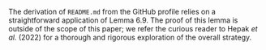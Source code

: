 The derivation of `README.md` from the GitHub profile relies on a straightforward application of Lemma 6.9. The proof of this lemma is outside of the scope of this paper; we refer the curious reader to Hepak _et al._ (2022) for a thorough and rigorous exploration of the overall strategy.
